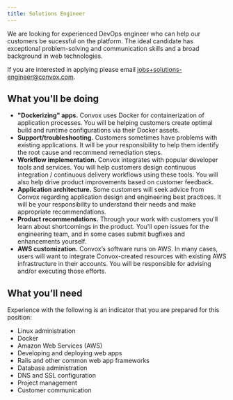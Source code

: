 ```yaml
---
title: Solutions Engineer
---
```


We are looking for experienced DevOps engineer who can help our customers be sucessful on the platform. The ideal candidate has exceptional problem-solving and communication skills and a broad background in web technologies.

If you are interested in applying please email <a href="mailto:jobs+solutions-engineer@convox.com">jobs+solutions-engineer@convox.com</a>. 

## What you'll be doing
- **"Dockerizing" apps.** Convox uses Docker for containerization of application processes. You will be helping customers create optimal build and runtime configurations via their Docker assets.
- **Support/troubleshooting.** Customers sometimes have problems with existing applications. It will be your responsibility to help them identify the root cause and recommend remediation steps.
- **Workflow implementation.** Convox integrates with popular developer tools and services. You will help customers design continuous integration / continuous delivery workflows using these tools. You will also help drive product improvements based on customer feedback.
- **Application architecture.** Some customers will seek advice from Convox regarding application design and engineering best practices. It will be your responsibility to understand their needs and make appropriate recommendations.
- **Product recommendations.** Through your work with customers you'll learn about shortcomings in the product. You'll open issues for the engineering team, and in some cases submit bugfixes and enhancements yourself.
- **AWS customization.** Convox’s software runs on AWS. In many cases, users will want to integrate Convox-created resources with existing AWS infrastructure in their accounts. You will be responsible for advising and/or executing those efforts.

## What you’ll need
Experience with the following is an indicator that you are prepared for this position: 

- Linux administration
- Docker
- Amazon Web Services (AWS)
- Developing and deploying web apps
- Rails and other common web app frameworks
- Database administration
- DNS and SSL configuration
- Project management
- Customer communication
